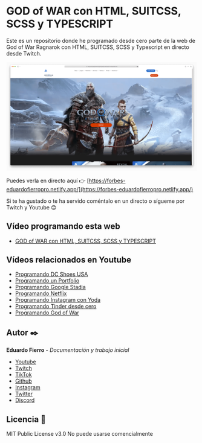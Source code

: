 # GOD of WAR con HTML, SUITCSS, SCSS y TYPESCRIPT
Este es un repositorio donde he  programado desde cero  parte de la web de God of War Ragnarok con HTML, SUITCSS, SCSS y Typescript en directo desde Twitch.

![Imagen del proyecto](https://github.com/eduardofierropro/God-of-war-ragnarok/blob/main/home1.png)

Puedes verla en directo aquí 👉 [https://forbes-eduardofierropro.netlify.app/](https://forbes-eduardofierropro.netlify.app/) 

Si te ha gustado o te ha servido coméntalo en un directo o sígueme por Twitch y Youtube 😊

## Vídeo programando esta web
* [GOD of WAR con HTML, SUITCSS, SCSS y TYPESCRIPT](https://www.youtube.com/watch?v=YV8PON9MVl8)

## Vídeos relacionados en Youtube
* [Programando DC Shoes USA ](https://youtu.be/nUu--X0mmlo)
* [Programando un Portfolio ](https://youtu.be/XAwXz2w3vlg)
* [Programando Google Stadia ](https://youtu.be/LtyWVeFE4uM)
* [Programando Netflix ](https://youtu.be/WCUASu4V258)
* [Programando Instagram con Yoda ](https://youtu.be/JWV2rgTnbFQ)
* [Programando Tinder desde cero ](https://youtu.be/L6u094Hrzyo)
* [Programando God of War ](https://youtu.be/YV8PON9MVl8)

## Autor ✒️

**Eduardo Fierro** - *Documentación y trabajo inicial*

* [Youtube](https://youtube.com/EduardoFierroPro?sub_confirmation=1)
* [Twitch](https://twitch.tv/eduardofierropro)
* [TikTok](https://www.tiktok.com/@eduardofierro.pro?)
* [Github](https://github.com/eduardofierropro)
* [Instagram](https://instagram.com/eduardofierro.pro)
* [Twitter](https://twitter.com/edfierropro)
* [Discord](https://discord.gg/t4Txush)

## Licencia 📄

MIT Public License v3.0
No puede usarse comencialmente
